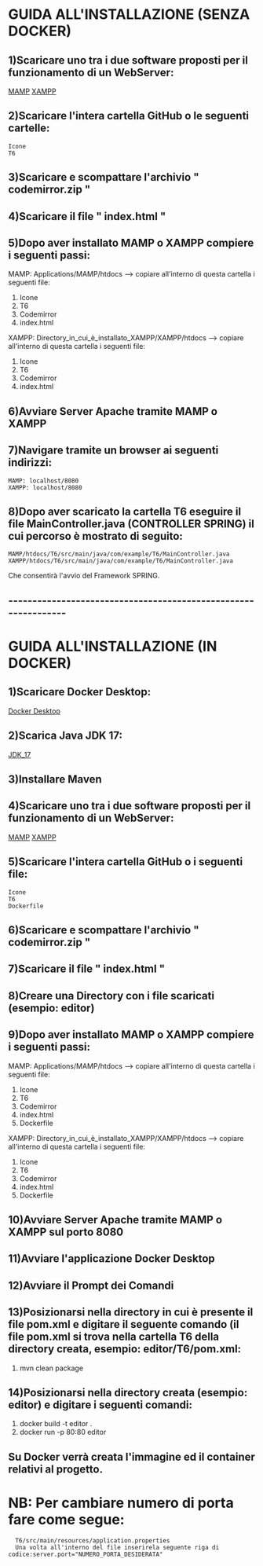 # GUIDA ALL'INSTALLAZIONE (SENZA DOCKER)
## 1)Scaricare uno tra i due software proposti per il funzionamento di un WebServer:
[MAMP](https://www.mamp.info/en/downloads/)
[XAMPP](https://www.apachefriends.org/it/download.html)
## 2)Scaricare l'intera cartella GitHub o le seguenti cartelle:
    Icone
    T6
## 3)Scaricare e scompattare l'archivio " codemirror.zip "  
## 4)Scaricare il file " index.html "
## 5)Dopo aver installato MAMP o XAMPP compiere i seguenti passi:
MAMP: Applications/MAMP/htdocs --> copiare all'interno di questa cartella i seguenti file:
  1. Icone
  2. T6
  3. Codemirror
  4. index.html

XAMPP: Directory_in_cui_è_installato_XAMPP/XAMPP/htdocs --> copiare all'interno di questa cartella i seguenti file:
  1. Icone
  2. T6
  3. Codemirror
  4. index.html
 ## 6)Avviare Server Apache tramite MAMP o XAMPP
 ## 7)Navigare tramite un browser ai seguenti indirizzi:
    MAMP: localhost/8080
    XAMPP: localhost/8080
## 8)Dopo aver scaricato la cartella T6 eseguire il file MainController.java (CONTROLLER SPRING) il cui percorso è mostrato di seguito:
    MAMP/htdocs/T6/src/main/java/com/example/T6/MainController.java
    XAMPP/htdocs/T6/src/main/java/com/example/T6/MainController.java
  Che consentirà l'avvio del Framework SPRING.
## ---------------------------------------------------------------
# GUIDA ALL'INSTALLAZIONE (IN DOCKER)
## 1)Scaricare Docker Desktop:
[Docker Desktop](https://www.docker.com/products/docker-desktop/)
## 2)Scarica Java JDK 17:
[JDK_17](https://www.oracle.com/java/technologies/javase/jdk17-archive-downloads.html)
## 3)Installare Maven
## 4)Scaricare uno tra i due software proposti per il funzionamento di un WebServer:
[MAMP](https://www.mamp.info/en/downloads/)
[XAMPP](https://www.apachefriends.org/it/download.html)
## 5)Scaricare l'intera cartella GitHub o i seguenti file:
    Icone
    T6
    Dockerfile
## 6)Scaricare e scompattare l'archivio " codemirror.zip "  
## 7)Scaricare il file " index.html "
## 8)Creare una Directory con i file scaricati (esempio: editor)
## 9)Dopo aver installato MAMP o XAMPP compiere i seguenti passi:
MAMP: Applications/MAMP/htdocs --> copiare all'interno di questa cartella i seguenti file:
  1. Icone
  2. T6
  3. Codemirror
  4. index.html
  5. Dockerfile

XAMPP: Directory_in_cui_è_installato_XAMPP/XAMPP/htdocs --> copiare all'interno di questa cartella i seguenti file:
  1. Icone
  2. T6
  3. Codemirror
  4. index.html
  5. Dockerfile
## 10)Avviare Server Apache tramite MAMP o XAMPP sul porto 8080
## 11)Avviare l'applicazione Docker Desktop
## 12)Avviare il Prompt dei Comandi
## 13)Posizionarsi nella directory in cui è presente il file pom.xml e digitare il seguente comando (il file pom.xml si trova nella cartella T6 della directory creata, esempio: editor/T6/pom.xml:
  1. mvn clean package
## 14)Posizionarsi nella directory creata (esempio: editor) e digitare i seguenti comandi:
  1. docker build -t editor .
  2. docker run -p 80:80 editor
## Su Docker verrà creata l'immagine ed il container relativi al progetto.
# NB: Per cambiare numero di porta fare come segue:
      T6/src/main/resources/application.properties
      Una volta all'interno del file inserirela seguente riga di codice:server.port="NUMERO_PORTA_DESIDERATA"
  
  
  
